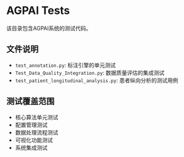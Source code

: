 # AGPAI Tests

该目录包含AGPAI系统的测试代码。

## 文件说明

- `test_annotation.py`: 标注引擎的单元测试
- `Test_Data_Quality_Integration.py`: 数据质量评估的集成测试
- `test_patient_longitudinal_analysis.py`: 患者纵向分析的测试用例

## 测试覆盖范围

- 核心算法单元测试
- 配置管理测试
- 数据处理流程测试
- 可视化功能测试
- 系统集成测试
